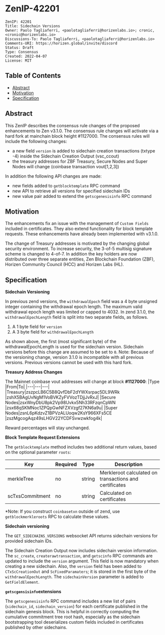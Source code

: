 
# ZenIP-42201

    ZenIP: 42201
    Title: Sidechain Versions
    Owner: Paolo Tagliaferri, <paolotagliaferri@horizenlabs.io>; cronic, <cronic@horizenlabs.io>
    Discussions-To: Paolo Tagliaferri, <paolotagliaferri@horizenlabs.io>
    Comments-URI: https://horizen.global/invite/discord
    Status: Draft 
    Type: Consensus
    Created: 2022-04-07
    License: MIT

## Table of Contents

<!--ts-->

- [Abstract](#abstract)
- [Motivation](#motivation)
- [Specification](#specification)


## Abstract

This ZenIP describes the consensus rule changes of the proposed enhancements to Zen v3.1.0. The consensus rule changes will activate via a hard fork at mainchain block height #1127000.
The consensus rules will include the following changes:
* a new field `version` is added to sidechain creation transactions (txtype -4) inside the Sidechain Creation Output (vsc_ccout)
* the treasury addresses for ZBF Treasury, Secure Nodes and Super Nodes will change (coinbase transaction vout[1,2,3])

In addition the following API changes are made:
* new fields added to `getblocktemplate` RPC command
* new API to retrieve all versions for specified sidechain IDs
* new value pair added to extend the `getscgenesisinfo` RPC command


## Motivation

The enhancements fix an issue with the management of `Custom Fields` included in certificates. They also extend functionality for block template requests. These enhancements have already been implemented with v3.1.0.

The change of Treasury addresses is motivated by the changing global security environment. To increase security, the 3-of-5 multisig signature scheme is changed to 4-of-7. In addition the key holders are now distributed over three separate entities, Zen Blockchain Foundation (ZBF), Horizen Community Council (HCC) and Horizen Labs (HL).

## Specification

**Sidechain Versioning**

In previous zend versions, the `withdrawalEpoch` field was a 4 byte unsigned integer containing the withdrawal epoch length. The maximum valid withdrawal epoch length was limited or capped to 4032.
In zend 3.1.0, the `withdrawalEpochLength` field is split into two separate fields, as follows.
1. A 1 byte field for `version`
2. A 3 byte field for `withdrawalEpochLength`
             

As shown above, the first (most significant byte) of the withdrawalEpochLength is used for the sidechain version. Sidechain versions before this change are assumed to be set to `0`.
Note: Because of the versioning change, version 3.1.0 is incompatible with all previous versions. Previous versions cannot be used with this hard fork.

**Treasury Address Changes**


The Mainnet coinbase vout addresses will change at block **#1127000**:
|Type |From|To|
|---|---|---|
|Treasury|zszpcLB6C5B8QvfDbF2dYWXsrpac5DL9WRk |zshX5BAgUvNgM1VoBVKZyFVVozTDjjJvRxJ| 
|Secure Nodes|zsxWnyDbU8pk2Vp98Uvkx5Nh33RFzqnCpWN |zsx68qSKMNoc1ZPQpGwNFZXVzgf27KN6a9u| 
|Super Nodes|zsnL6pKdzvZ1BPVzALUoqw2KsY966XFs5CE |zszMgcogAqz49sLHGV22YCDFSvwzwkfog4k|

Reward percentages will stay unchanged.


**Block Template Request Extensions**

The `getblocktemplate` method includes two additional return values, based on the optional parameter `roots`:
 
| Key | Required | Type | Description |
|---|---|---|---|
| merkleTree | no  | string  | Merkleroot calculated on transactions and certificates |
| scTxsCommitment | no | string | Calculated on certificates |

*Note: If you construct `coinbasetxn` outside of zend, use `getblockmerkleroots` RPC to calculate these values.

**Sidechain versioning**

The `GET_SIDECHAINS_VERSIONS` websocket API returns sidechain versions for provided sidechain IDs.

The Sidechain Creation Output now includes sidechain version information. The `sc_create`, `createrawtransaction`, and `getscinfo` RPC commands are updated to include the `version` argument. This field is now mandatory when creating a new sidechain. Also, the `version` field has been added to `CTxScCreationOut` and `ScFixedParamaters`; it is stored in the first byte of the `withdrawalEpochLength`. The `sidechainVersion` parameter is added to `GetFieldElement`.

**`getscgensisinfo`extensions**

The `getscgenesisinfo` RPC command includes a new list of pairs (`sidechain_id`, `sidechain_version`) for each certificate published in the sidechain genesis block.
This is helpful in correctly computing the cumulative commitment tree root hash, especially as the sidechain bootstrapping tool deserializes custom fields included in certificates published by other sidechains.

